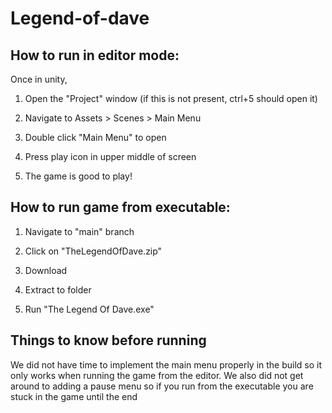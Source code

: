# Legend-of-dave

## How to run in editor mode:

Once in unity, 

1. Open the "Project" window (if this is not present, ctrl+5 should open it)

2. Navigate to Assets > Scenes > Main Menu

3. Double click "Main Menu" to open

4. Press play icon in upper middle of screen

5. The game is good to play!


## How to run game from executable:

1. Navigate to "main" branch

2. Click on "TheLegendOfDave.zip"

3. Download

4. Extract to folder

5. Run "The Legend Of Dave.exe"


## Things to know before running

We did not have time to implement the main menu properly in the build so it only works when running the game from the editor. We also did not get around to adding a 
pause menu so if you run from the executable you are stuck in the game until the end 
